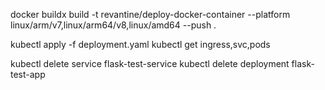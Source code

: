 docker buildx build -t revantine/deploy-docker-container --platform linux/arm/v7,linux/arm64/v8,linux/amd64 --push .

kubectl apply -f deployment.yaml
kubectl get ingress,svc,pods

kubectl delete service flask-test-service
kubectl delete deployment flask-test-app

